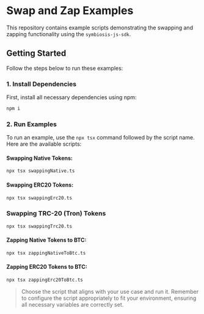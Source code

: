 # Swap and Zap Examples

This repository contains example scripts demonstrating the swapping and zapping functionality using the `symbiosis-js-sdk`.

## Getting Started

Follow the steps below to run these examples:

### 1. Install Dependencies

First, install all necessary dependencies using npm:

```bash
npm i
```

### 2. Run Examples

To run an example, use the `npx tsx` command followed by the script name. Here are the available scripts:

#### Swapping Native Tokens:

```bash
npx tsx swappingNative.ts
```

#### Swapping ERC20 Tokens:

```bash
npx tsx swappingErc20.ts
```

### Swapping TRC-20 (Tron) Tokens

```bash
npx tsx swappingTrc20.ts
```

#### Zapping Native Tokens to BTC:

```bash
npx tsx zappingNativeToBtc.ts
```

#### Zapping ERC20 Tokens to BTC:

```bash
npx tsx zappingErc20ToBtc.ts
```

> Choose the script that aligns with your use case and run it. Remember to configure the script appropriately to fit your environment, ensuring all necessary variables are correctly set.
